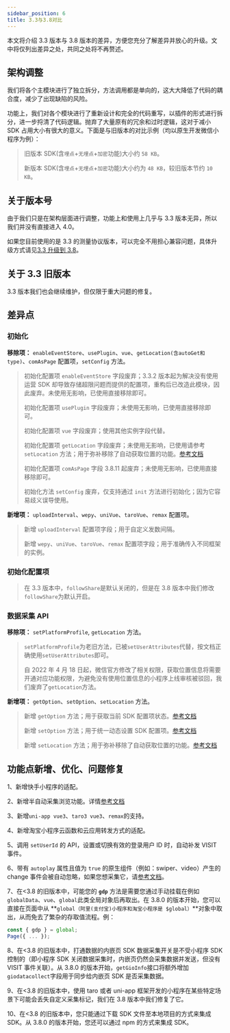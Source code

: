 ```yaml
---
sidebar_position: 6
title: 3.3与3.8对比
---
```


本文将介绍 3.3 版本与 3.8 版本的差异，方便您充分了解差异并放心的升级。文中将仅列出差异之处，共同之处将不再赘述。

## 架构调整

我们将各个主模块进行了独立拆分，方法调用都是单向的，这大大降低了代码的耦合度，减少了出现缺陷的风险。

功能上，我们对各个模块进行了重新设计和完全的代码重写，以插件的形式进行拆分，进一步捋清了代码逻辑。抛弃了大量原有的冗余和过时逻辑，这对于减小 SDK 占用大小有很大的意义。下面是与旧版本的对比示例（均以原生开发微信小程序为例）：

> 旧版本 SDK(含`埋点`+`无埋点`+`加密`功能)大小约 `58 KB`。
>
> 新版本 SDK(含`埋点`+`无埋点`+`加密`功能)大小约为 `48 KB`，较旧版本节约 `10 KB`。

## 关于版本号

由于我们只是在架构层面进行调整，功能上和使用上几乎与 3.3 版本无异，所以我们并没有直接进入 4.0。

如果您目前使用的是 3.3 的测量协议版本，可以完全不用担心兼容问题，具体升级方式请见[3.3 升级到 3.8](/docs/3.x/miniprogram/3.8/upgrade)。

## 关于 3.3 旧版本

3.3 版本我们也会继续维护，但仅限于重大问题的修复。

## 差异点

### 初始化

**移除项：** `enableEventStore`、`usePlugin`、`vue`、`getLocation(含autoGet和type)`、`comAsPage` 配置项，`setConfig` 方法。

> 初始化配置项 `enableEventStore` 字段废弃；3.3.2 版本起为解决没有使用运营 SDK 却导致存储超限问题而提供的配置项，重构后已改造此模块，因此废弃。未使用无影响，已使用直接移除即可。
>
> 初始化配置项 `usePlugin` 字段废弃；未使用无影响，已使用直接移除即可。
>
> 初始化配置项 `vue` 字段废弃；使用其他实例字段代替。
>
> 初始化配置项 `getLocation` 字段废弃；未使用无影响，已使用请参考 `setLocation` 方法；用于弥补移除了自动获取位置的功能。[参考文档](/docs/3.x/miniprogram/3.8/commonlyApi#8地理位置setlocation)
>
> 初始化配置项 `comAsPage` 字段 3.8.11 起废弃；未使用无影响，已使用直接移除即可。
>
> 初始化方法 `setConfig` 废弃，仅支持通过 `init` 方法进行初始化；因为它容易歧义误导使用。

**新增项：** `uploadInterval`、`wepy`、`uniVue`、`taroVue`、`remax` 配置项。

> 新增 `uploadInterval` 配置项字段；用于自定义发数间隔。
>
> 新增 `wepy`、`uniVue`、`taroVue`、`remax` 配置项字段；用于准确传入不同框架的实例。

### 初始化配置项

> 在 3.3 版本中，`followShare`是默认关闭的，但是在 3.8 版本中我们修改`followShare`为默认开启。

### 数据采集 API

**移除项：** `setPlatformProfile`, `getLocation` 方法。

> `setPlatformProfile`为老旧方法，已被`setUserAttributes`代替，按文档正确使用`setUserAttributes`即可。
>
> 自 2022 年 4 月 18 日起，微信官方修改了相关权限，获取位置信息将需要开通对应功能权限，为避免没有使用位置信息的小程序上线审核被驳回，我们废弃了`getLocation`方法。

**新增项：** `getOption`、`setOption`、`setLocation` 方法。

> 新增 `getOption` 方法；用于获取当前 SDK 配置项状态。[参考文档](/docs/3.x/miniprogram/3.8/commonlyApi#12获取sdk当前配置getoption)
>
> 新增 `setOption` 方法；用于统一动态设置 SDK 配置项。[参考文档](/docs/3.x/miniprogram/3.8/commonlyApi#动态修改配置接口setoption)
>
> 新增 `setLocation` 方法；用于弥补移除了自动获取位置的功能。[参考文档](/docs/3.x/miniprogram/3.8/commonlyApi#8地理位置setlocation)

## 功能点新增、优化、问题修复

1、新增快手小程序的适配。

2、新增半自动采集浏览功能。详情[参考文档](/docs/3.x/miniprogram/3.8/plugins/impressionTracking)

3、新增`uni-app vue3`、`taro3 vue3`、`remax`的支持。

4、新增淘宝小程序云函数和云应用转发方式的适配。

5、调用 `setUserId` 的 API，设置或切换有效的登录用户 ID 时，自动补发 VISIT 事件。

6、带有 `autoplay` 属性且值为 `true` 的原生组件（例如：swiper、video）产生的 change 事件会被自动忽略，如果您想采集它，请[参考文档](/docs/3.x/miniprogram/3.8/commonlyApi#1采集标记)。

7、在<3.8 的旧版本中，可能您的 **`gdp`** 方法是需要您通过手动挂载在例如`globalData`、`vue`、`global`此类全局对象后再取出。在 3.8.0 的版本开始，您可以直接在页面中从 **`global（阿里(支付宝)小程序和淘宝小程序是 $global）`**对象中取出，从而免去了繁杂的存取值流程。例：

```js
const { gdp } = global;
Page({ ... });
```

8、在<3.8 的旧版本中，打通数据的内嵌页 SDK 数据采集开关是不受小程序 SDK 控制的（即小程序 SDK 关闭数据采集时，内嵌页仍然会采集数据并发送，但没有 VISIT 事件关联）。从 3.8.0 的版本开始，`getGioInfo`接口将额外增加`giodatacollect`字段用于同步给内嵌页 SDK 是否采集数据。

9、在<3.8 的旧版本中，使用 taro 或者 uni-app 框架开发的小程序在某些特定场景下可能会丢失自定义采集标记，我们在 3.8 版本中我们修复了它。

10、在<3.8 的旧版本中，您只能通过下载 SDK 文件至本地项目的方式来集成 SDK。从 3.8.0 的版本开始，您还可以通过 npm 的方式来集成 SDK。
